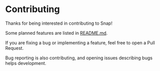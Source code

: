 # Contributing

Thanks for being interested in contributing to Snap!

Some planned features are listed in [README.md](./README.md).

If you are fixing a bug or implementing a feature, feel free to open a Pull Request.

Bug reporting is also contributing, and opening issues describing bugs helps development.
